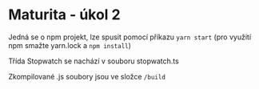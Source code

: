 # Maturita - úkol 2

Jedná se o npm projekt, lze spusit pomocí příkazu `yarn start` (pro využití npm smažte yarn.lock a `npm install`)

Třída Stopwatch se nachází v souboru stopwatch.ts

Zkompilované .js soubory jsou ve složce `/build`